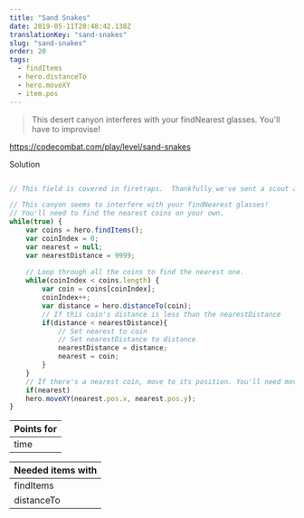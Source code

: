 ```yaml
---
title: "Sand Snakes"
date: 2019-05-11T20:48:42.138Z
translationKey: "sand-snakes"
slug: "sand-snakes"
order: 20
tags:
  - findItems
  - hero.distanceTo
  - hero.moveXY
  - item.pos
---
```


> This desert canyon interferes with your findNearest glasses. You'll have to improvise!

https://codecombat.com/play/level/sand-snakes

Solution

```javascript

// This field is covered in firetraps.  Thankfully we've sent a scout ahead to find a path.  He left coins along the path so that if we always stick to the nearest coin, we'll avoid the traps.

// This canyon seems to interfere with your findNearest glasses!
// You'll need to find the nearest coins on your own.
while(true) {
    var coins = hero.findItems();
    var coinIndex = 0;
    var nearest = null;
    var nearestDistance = 9999;
    
    // Loop through all the coins to find the nearest one.
    while(coinIndex < coins.length) {
        var coin = coins[coinIndex];
        coinIndex++;
        var distance = hero.distanceTo(coin);
        // If this coin's distance is less than the nearestDistance
        if(distance < nearestDistance){
            // Set nearest to coin           
            // Set nearestDistance to distance
            nearestDistance = distance;
            nearest = coin;
        }
    }
    // If there's a nearest coin, move to its position. You'll need moveXY so you don't cut corners and hit a trap.
    if(nearest)
    hero.moveXY(nearest.pos.x, nearest.pos.y);    
}

```

Points for |
--- |
time |

Needed items with |
--- |
findItems |
distanceTo |


